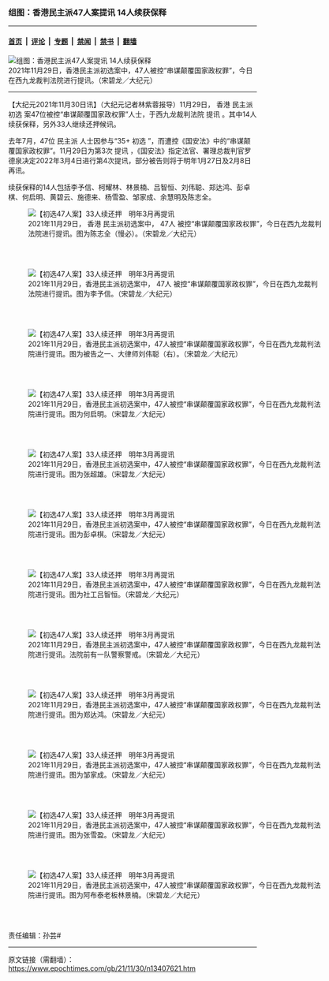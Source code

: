### 组图：香港民主派47人案提讯 14人续获保释

---

#### [首页](../../../..?n13407621) &nbsp;|&nbsp; [评论](../../../../../epoch-comment?n13407621) &nbsp;|&nbsp; [专题](../../../../../epoch-special?n13407621) &nbsp;|&nbsp; [禁闻](../../../../../epoch-news?n13407621) &nbsp;|&nbsp; [禁书](../../../../../books?n13407621) &nbsp;|&nbsp; [翻墙](https://github.com/gfw-breaker/nogfw/blob/master/README.md?n13407621)


<div><img alt="组图：香港民主派47人案提讯 14人续获保释" class="attachment-djy_600_400 size-djy_600_400 wp-post-image" src="https://i.epochtimes.com/assets/uploads/2021/11/id13407623-211129092902100311-600x400.jpg"/>
<div class="caption">
 2021年11月29日，香港民主派初选案中，47人被控“串谋颠覆国家政权罪”，今日在西九龙裁判法院进行提讯。（宋碧龙／大纪元）
</div></div><hr/><div class="post_content" id="artbody" itemprop="articleBody">
 <!-- article content begin -->
 <p>
  【大纪元2021年11月30日讯】（大纪元记者林紫蓉报导）11月29日，
  <ok href="https://www.epochtimes.com/gb/tag/%E9%A6%99%E6%B8%AF.html">
   香港
  </ok>
  <ok href="https://www.epochtimes.com/gb/tag/%E6%B0%91%E4%B8%BB%E6%B4%BE.html">
   民主派
  </ok>
  <ok href="https://www.epochtimes.com/gb/tag/%E5%88%9D%E9%80%89.html">
   初选
  </ok>
  案47位被控“串谋颠覆国家政权罪”人士，于西九龙裁判法院
  <ok href="https://www.epochtimes.com/gb/tag/%E6%8F%90%E8%AE%AF.html">
   提讯
  </ok>
  。其中14人续获保释，另外33人继续还押候讯。
 </p>
 <p>
  去年7月，47位
  <ok href="https://www.epochtimes.com/gb/tag/%E6%B0%91%E4%B8%BB%E6%B4%BE.html">
   民主派
  </ok>
  人士因参与“35+
  <ok href="https://www.epochtimes.com/gb/tag/%E5%88%9D%E9%80%89.html">
   初选
  </ok>
  ”，而遭控《国安法》中的“串谋颠覆国家政权罪”。11月29日为第3次
  <ok href="https://www.epochtimes.com/gb/tag/%E6%8F%90%E8%AE%AF.html">
   提讯
  </ok>
  ，《国安法》指定法官、署理总裁判官罗德泉决定2022年3月4日进行第4次提讯，部分被告则将于明年1月27日及2月8日再讯。
 </p>
 <p>
  续获保释的14人包括李予信、柯耀林、林景楠、吕智恒、刘伟聪、郑达鸿、彭卓棋、何启明、黄碧云、施德来、杨雪盈、邹家成、余慧明及陈志全。
 </p>
 <figure aria-describedby="caption-attachment-13407624" class="wp-caption aligncenter" id="attachment_13407624" style="width: 600px">
  <ok href="https://i.epochtimes.com/assets/uploads/2021/11/id13407624-211129092840100311.jpg" target="_blank">
   <img alt="【初选47人案】33人续还押　明年3月再提讯" class="size-large wp-image-13407624" src="https://i.epochtimes.com/assets/uploads/2021/11/id13407624-211129092840100311-600x450.jpg" title="【初选47人案】33人续还押　明年3月再提讯"/>
  </ok>
  <br/><figcaption class="wp-caption-text" id="caption-attachment-13407624">
   2021年11月29日，
   <ok href="https://www.epochtimes.com/gb/tag/%E9%A6%99%E6%B8%AF.html">
    香港
   </ok>
   民主派初选案中，
   <ok href="https://www.epochtimes.com/gb/tag/47%E4%BA%BA.html">
    47人
   </ok>
   被控“串谋颠覆国家政权罪”，今日在西九龙裁判法院进行提讯。图为陈志全（慢必）。（宋碧龙／大纪元）
  </figcaption><br/>
 </figure><br/>
 <figure aria-describedby="caption-attachment-13407625" class="wp-caption aligncenter" id="attachment_13407625" style="width: 600px">
  <ok href="https://i.epochtimes.com/assets/uploads/2021/11/id13407625-211129092842100311.jpg" target="_blank">
   <img alt="【初选47人案】33人续还押　明年3月再提讯" class="size-large wp-image-13407625" src="https://i.epochtimes.com/assets/uploads/2021/11/id13407625-211129092842100311-600x400.jpg" title="【初选47人案】33人续还押　明年3月再提讯"/>
  </ok>
  <br/><figcaption class="wp-caption-text" id="caption-attachment-13407625">
   2021年11月29日，香港民主派初选案中，
   <ok href="https://www.epochtimes.com/gb/tag/47%E4%BA%BA.html">
    47人
   </ok>
   被控“串谋颠覆国家政权罪”，今日在西九龙裁判法院进行提讯。图为李予信。（宋碧龙／大纪元）
  </figcaption><br/>
 </figure><br/>
 <figure aria-describedby="caption-attachment-13407626" class="wp-caption aligncenter" id="attachment_13407626" style="width: 600px">
  <ok href="https://i.epochtimes.com/assets/uploads/2021/11/id13407626-211129092846100311.jpg" target="_blank">
   <img alt="【初选47人案】33人续还押　明年3月再提讯" class="size-large wp-image-13407626" src="https://i.epochtimes.com/assets/uploads/2021/11/id13407626-211129092846100311-600x400.jpg" title="【初选47人案】33人续还押　明年3月再提讯"/>
  </ok>
  <br/><figcaption class="wp-caption-text" id="caption-attachment-13407626">
   2021年11月29日，香港民主派初选案中，47人被控“串谋颠覆国家政权罪”，今日在西九龙裁判法院进行提讯。图为被告之一、大律师刘伟聪（右）。（宋碧龙／大纪元）
  </figcaption><br/>
 </figure><br/>
 <figure aria-describedby="caption-attachment-13407630" class="wp-caption aligncenter" id="attachment_13407630" style="width: 600px">
  <ok href="https://i.epochtimes.com/assets/uploads/2021/11/id13407630-211129092849100311.jpg" target="_blank">
   <img alt="【初选47人案】33人续还押　明年3月再提讯" class="size-large wp-image-13407630" src="https://i.epochtimes.com/assets/uploads/2021/11/id13407630-211129092849100311-600x400.jpg" title="【初选47人案】33人续还押　明年3月再提讯"/>
  </ok>
  <br/><figcaption class="wp-caption-text" id="caption-attachment-13407630">
   2021年11月29日，香港民主派初选案中，47人被控“串谋颠覆国家政权罪”，今日在西九龙裁判法院进行提讯。图为何启明。（宋碧龙／大纪元）
  </figcaption><br/>
 </figure><br/>
 <figure aria-describedby="caption-attachment-13407631" class="wp-caption aligncenter" id="attachment_13407631" style="width: 600px">
  <ok href="https://i.epochtimes.com/assets/uploads/2021/11/id13407631-211129092852100311.jpg" target="_blank">
   <img alt="【初选47人案】33人续还押　明年3月再提讯" class="size-large wp-image-13407631" src="https://i.epochtimes.com/assets/uploads/2021/11/id13407631-211129092852100311-600x401.jpg" title="【初选47人案】33人续还押　明年3月再提讯"/>
  </ok>
  <br/><figcaption class="wp-caption-text" id="caption-attachment-13407631">
   2021年11月29日，香港民主派初选案中，47人被控“串谋颠覆国家政权罪”，今日在西九龙裁判法院进行提讯。图为张超雄。（宋碧龙／大纪元）
  </figcaption><br/>
 </figure><br/>
 <figure aria-describedby="caption-attachment-13407633" class="wp-caption aligncenter" id="attachment_13407633" style="width: 600px">
  <ok href="https://i.epochtimes.com/assets/uploads/2021/11/id13407633-211129092856100311.jpg" target="_blank">
   <img alt="【初选47人案】33人续还押　明年3月再提讯" class="size-large wp-image-13407633" src="https://i.epochtimes.com/assets/uploads/2021/11/id13407633-211129092856100311-600x400.jpg" title="【初选47人案】33人续还押　明年3月再提讯"/>
  </ok>
  <br/><figcaption class="wp-caption-text" id="caption-attachment-13407633">
   2021年11月29日，香港民主派初选案中，47人被控“串谋颠覆国家政权罪”，今日在西九龙裁判法院进行提讯。图为彭卓棋。（宋碧龙／大纪元）
  </figcaption><br/>
 </figure><br/>
 <figure aria-describedby="caption-attachment-13407634" class="wp-caption aligncenter" id="attachment_13407634" style="width: 600px">
  <ok href="https://i.epochtimes.com/assets/uploads/2021/11/id13407634-211129092859100311.jpg" target="_blank">
   <img alt="【初选47人案】33人续还押　明年3月再提讯" class="size-large wp-image-13407634" src="https://i.epochtimes.com/assets/uploads/2021/11/id13407634-211129092859100311-600x400.jpg" title="【初选47人案】33人续还押　明年3月再提讯"/>
  </ok>
  <br/><figcaption class="wp-caption-text" id="caption-attachment-13407634">
   2021年11月29日，香港民主派初选案中，47人被控“串谋颠覆国家政权罪”，今日在西九龙裁判法院进行提讯。图为社工吕智恒。（宋碧龙／大纪元）
  </figcaption><br/>
 </figure><br/>
 <figure aria-describedby="caption-attachment-13407635" class="wp-caption aligncenter" id="attachment_13407635" style="width: 600px">
  <ok href="https://i.epochtimes.com/assets/uploads/2021/11/id13407635-211129092906100311.jpg" target="_blank">
   <img alt="【初选47人案】33人续还押　明年3月再提讯" class="size-large wp-image-13407635" src="https://i.epochtimes.com/assets/uploads/2021/11/id13407635-211129092906100311-600x400.jpg" title="【初选47人案】33人续还押　明年3月再提讯"/>
  </ok>
  <br/><figcaption class="wp-caption-text" id="caption-attachment-13407635">
   2021年11月29日，香港民主派初选案中，47人被控“串谋颠覆国家政权罪”，今日在西九龙裁判法院进行提讯。法院前有一队警察警戒。（宋碧龙／大纪元）
  </figcaption><br/>
 </figure><br/>
 <figure aria-describedby="caption-attachment-13407638" class="wp-caption aligncenter" id="attachment_13407638" style="width: 600px">
  <ok href="https://i.epochtimes.com/assets/uploads/2021/11/id13407638-211129092909100311.jpg" target="_blank">
   <img alt="【初选47人案】33人续还押　明年3月再提讯" class="size-large wp-image-13407638" src="https://i.epochtimes.com/assets/uploads/2021/11/id13407638-211129092909100311-600x400.jpg" title="【初选47人案】33人续还押　明年3月再提讯"/>
  </ok>
  <br/><figcaption class="wp-caption-text" id="caption-attachment-13407638">
   2021年11月29日，香港民主派初选案中，47人被控“串谋颠覆国家政权罪”，今日在西九龙裁判法院进行提讯。图为郑达鸿。（宋碧龙／大纪元）
  </figcaption><br/>
 </figure><br/>
 <figure aria-describedby="caption-attachment-13407639" class="wp-caption aligncenter" id="attachment_13407639" style="width: 600px">
  <ok href="https://i.epochtimes.com/assets/uploads/2021/11/id13407639-211129092912100311.jpg" target="_blank">
   <img alt="【初选47人案】33人续还押　明年3月再提讯" class="size-large wp-image-13407639" src="https://i.epochtimes.com/assets/uploads/2021/11/id13407639-211129092912100311-600x400.jpg" title="【初选47人案】33人续还押　明年3月再提讯"/>
  </ok>
  <br/><figcaption class="wp-caption-text" id="caption-attachment-13407639">
   2021年11月29日，香港民主派初选案中，47人被控“串谋颠覆国家政权罪”，今日在西九龙裁判法院进行提讯。图为邹家成。（宋碧龙／大纪元）
  </figcaption><br/>
 </figure><br/>
 <figure aria-describedby="caption-attachment-13407641" class="wp-caption aligncenter" id="attachment_13407641" style="width: 600px">
  <ok href="https://i.epochtimes.com/assets/uploads/2021/11/id13407641-211129094419100311.jpg" target="_blank">
   <img alt="【初选47人案】33人续还押　明年3月再提讯" class="size-large wp-image-13407641" src="https://i.epochtimes.com/assets/uploads/2021/11/id13407641-211129094419100311-600x451.jpg" title="【初选47人案】33人续还押　明年3月再提讯"/>
  </ok>
  <br/><figcaption class="wp-caption-text" id="caption-attachment-13407641">
   2021年11月29日，香港民主派初选案中，47人被控“串谋颠覆国家政权罪”，今日在西九龙裁判法院进行提讯。图为张雪盈。（宋碧龙／大纪元）
  </figcaption><br/>
 </figure><br/>
 <figure aria-describedby="caption-attachment-13407642" class="wp-caption aligncenter" id="attachment_13407642" style="width: 600px">
  <ok href="https://i.epochtimes.com/assets/uploads/2021/11/id13407642-211129094422100311.jpg" target="_blank">
   <img alt="【初选47人案】33人续还押　明年3月再提讯" class="size-large wp-image-13407642" src="https://i.epochtimes.com/assets/uploads/2021/11/id13407642-211129094422100311-600x400.jpg" title="【初选47人案】33人续还押　明年3月再提讯"/>
  </ok>
  <br/><figcaption class="wp-caption-text" id="caption-attachment-13407642">
   2021年11月29日，香港民主派初选案中，47人被控“串谋颠覆国家政权罪”，今日在西九龙裁判法院进行提讯。图为阿布泰老板林景楠。（宋碧龙／大纪元）
  </figcaption><br/>
 </figure><br/>
 <p>
  责任编辑：孙芸#
 </p>
 <!-- article content end -->
 <div id="below_article_ad">
 </div>
</div>


---

原文链接（需翻墙）：https://www.epochtimes.com/gb/21/11/30/n13407621.htm